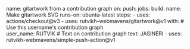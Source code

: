  name: gitartwork from a contribution graph
 on: 
   push:
 jobs:
   build:
     name: Make gitartwork SVG
     runs-on: ubuntu-latest
     steps:
       - uses: actions/checkout@v3
       - uses: rutvikh-webmavens/gitartwork@v1
         with:
            # Use this username's contribution graph  
            user_name: RUTVIK
            # Text on contribution graph 
            text: JASINERI
       - uses: rutvikh-webmavens/simple-push-action@v1

